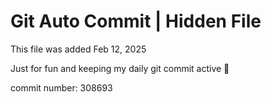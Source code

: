 # Git Auto Commit | Hidden File

This file was added Feb 12, 2025

Just for fun and keeping my daily git commit active 🤪

commit number: 308693
